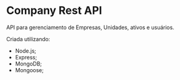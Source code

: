 # Company Rest API

API para gerenciamento de Empresas, Unidades, ativos e usuários.

Criada utilizando:
- Node.js;
- Express;
- MongoDB;
- Mongoose;

